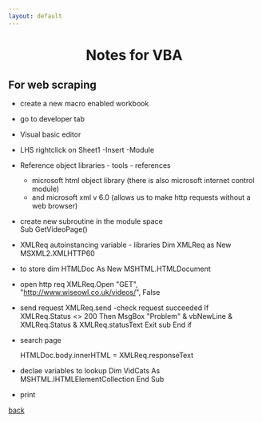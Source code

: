 ```yaml
---
layout: default
---
```

<head><style>
body {
  font-size: 14px;
  line-height: 1.2;
  padding:6px;
}
</style></head>

# <center>Notes for VBA</center>

## For web scraping

- create a new macro enabled workbook
- go to developer tab
- Visual basic editor
- LHS rightclick on Sheet1
-Insert
-Module

- Reference object libraries - tools - references
  - microsoft html object library (there is also microsoft internet control module)
  - and microsoft xml v 6.0 (allows us to make http requests without a web browser)


- create new subroutine in the module space  
      Sub GetVideoPage()
- XMLReq autoinstancing variable - libraries
      Dim XMLReq as New MSXML2.XMLHTTP60
- to store
      dim HTMLDoc As New MSHTML.HTMLDocument
- open http req
      XMLReq.Open "GET", "http://www.wiseowl.co.uk/videos/", False
- send request
      XMLReq.send
-check request succeeded
      If XMLReq.Status <> 200 Then
                      MsgBox "Problem" & vbNewLine & XMLReq.Status & XMLReq.statusText
      Exit sub
      End if

- search page

    HTMLDoc.body.innerHTML = XMLReq.responseText

- declae variables to lookup
     Dim VidCats As MSHTML.IHTMLElementCollection
        End Sub

- print






[back](./)
